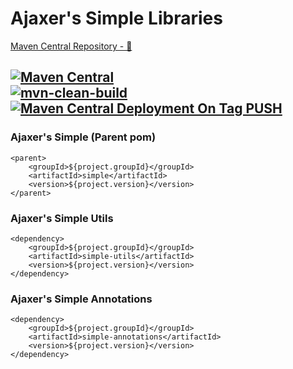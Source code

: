 # Ajaxer's Simple Libraries

[Maven Central Repository - 🔗](https://mvnrepository.com/artifact/org.ajaxer/simple)

[![Maven Central](https://maven-badges.herokuapp.com/maven-central/org.ajaxer/simple/badge.svg)](https://maven-badges.herokuapp.com/maven-central/org.ajaxer/simple)  
[![mvn-clean-build](https://github.com/ajaxer-org/simple/actions/workflows/mvn-clean-build.yml/badge.svg)](https://github.com/ajaxer-org/simple/actions/workflows/mvn-clean-build.yml)
[![Maven Central Deployment On Tag PUSH](https://github.com/ajaxer-org/simple/actions/workflows/publish-to-maven-central-with-tag.yml/badge.svg)](https://github.com/ajaxer-org/simple/actions/workflows/publish-to-maven-central-with-tag.yml)
---

### Ajaxer's Simple (Parent pom)

```
<parent>
    <groupId>${project.groupId}</groupId>
    <artifactId>simple</artifactId>
    <version>${project.version}</version>
</parent>
```

### Ajaxer's Simple Utils

```
<dependency>
    <groupId>${project.groupId}</groupId>
    <artifactId>simple-utils</artifactId>
    <version>${project.version}</version>
</dependency>
```

### Ajaxer's Simple Annotations

```
<dependency>
    <groupId>${project.groupId}</groupId>
    <artifactId>simple-annotations</artifactId>
    <version>${project.version}</version>
</dependency>
```